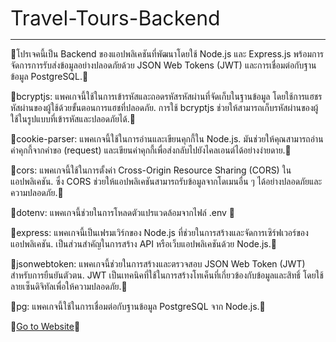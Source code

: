 <span style="font-size: 32px;">Travel-Tours-Backend</span>
<hr />

🍒โปรเจคนี้เป็น Backend ของแอปพลิเคชันที่พัฒนาโดยใช้ Node.js และ Express.js พร้อมการจัดการการรับส่งข้อมูลอย่างปลอดภัยด้วย JSON Web Tokens (JWT) และการเชื่อมต่อกับฐานข้อมูล PostgreSQL.🍒

🍒bcryptjs: แพคเกจนี้ใช้ในการเข้ารหัสและถอดรหัสรหัสผ่านที่จัดเก็บในฐานข้อมูล โดยใช้การแฮชรหัสผ่านของผู้ใช้ด้วยขั้นตอนการแฮชที่ปลอดภัย. การใช้ bcryptjs ช่วยให้สามารถเก็บรหัสผ่านของผู้ใช้ในรูปแบบที่เข้ารหัสและปลอดภัยได้.🍒

🍒cookie-parser: แพคเกจนี้ใช้ในการอ่านและเขียนคุกกี้ใน Node.js. มันช่วยให้คุณสามารถอ่านค่าคุกกี้จากคำขอ (request) และเขียนค่าคุกกี้เพื่อส่งกลับไปยังไคลเอนต์ได้อย่างง่ายดาย.🍒

🍒cors: แพคเกจนี้ใช้ในการตั้งค่า Cross-Origin Resource Sharing (CORS) ในแอปพลิเคชัน. ซึ่ง CORS ช่วยให้แอปพลิเคชันสามารถรับข้อมูลจากโดเมนอื่น ๆ ได้อย่างปลอดภัยและความปลอดภัย.🍒

🍒dotenv: แพคเกจนี้ช่วยในการโหลดตัวแปรแวดล้อมจากไฟล์ .env 🍒

🍒express: แพคเกจนี้เป็นเฟรมเวิร์กของ Node.js ที่ช่วยในการสร้างและจัดการเซิร์ฟเวอร์ของแอปพลิเคชัน. เป็นส่วนสำคัญในการสร้าง API หรือเว็บแอปพลิเคชันด้วย Node.js.🍒

🍒jsonwebtoken: แพคเกจนี้ช่วยในการสร้างและตรวจสอบ JSON Web Token (JWT) สำหรับการยืนยันตัวตน. JWT เป็นเทคนิคที่ใช้ในการสร้างโทเค็นที่เกี่ยวข้องกับข้อมูลและสิทธิ์ โดยใช้ลายเซ็นดิจิทัลเพื่อให้ความปลอดภัย.🍒

🍒pg: แพคเกจนี้ใช้ในการเชื่อมต่อกับฐานข้อมูล PostgreSQL จาก Node.js.🍒

🍒[Go to Website](https://react-aventure-heroes-details.vercel.app/)🍒

